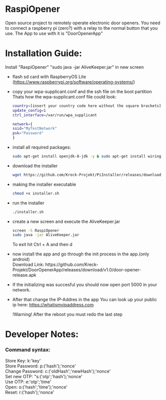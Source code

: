 # RaspiOpener

Open source project to remotely operate electronic door openers.
You need to connect a raspberry pi (zero?) with a relay to the normal button that you use.
The App to use with it is "DoorOpenerApp"

# Installation Guide:
 Install "RaspiOpener"  "sudo java -jar AliveKeeper.jar" in new screen

- flash sd card with RaspberryOS Lite (https://www.raspberrypi.org/software/operating-systems/)
- copy your wpa-supplicant.conf and the ssh file on the boot partition
  Thats how the wpa-supplicant.conf file could look:
  ```sh
  country=[insert your country code here without the square brackets]
  update_config=1
  ctrl_interface=/var/run/wpa_supplicant

  network={
  ssid="MyTestNetwork"
  psk="Password"
  }
  ```
- install all required packages:
  ```sh
  sudo apt-get install openjdk-8-jdk -y & sudo apt-get install wiringpi -y & sudo apt-get install screen -y & sudo apt-get install git -y
  ```
- download the installer
  ```sh
  wget https://github.com/Kreck-Projekt/PiInstaller/releases/download/V1.0/installer.sh
  ```   

- making the installer executable
  ```sh
  chmod +x installer.sh
  ```
- run the installer  
  ```sh
  ./installer.sh
  ```
- create a new screen and execute the AliveKeeper.jar
  ```sh
  screen -S RaspiOpener
  sudo java -jar AliveKeeper.jar
  ```
  To exit hit Ctrl + A and then d

- <p>now install the app and go through the init process in the app.(only android) <br>Download Link: https://github.com/Kreck-Projekt/DoorOpenerApp/releases/download/v1.0/door-opener-release.apk </p>
- If the initializing was succesful you should now open port 5000 in your network.
- After that change the IP-Addres in the app
  You can look up your public ip here:
  https://whatismyipaddress.com
  
  !Warning! After the reboot you must redo the last step 

# Developer Notes:
### Command syntax:

Store Key: k:'key' <br/>
Store Password: p:('hash');'nonce' <br/>
Change Password: c:('oldHash';'newHash');'nonce' <br/>
Set new OTP: "s:('otp';'hash');'nonce' <br/>
Use OTP: e:'otp';'time' <br/>
Open: o:('hash';'time');'nonce' <br/>
Reset: r:('hash');'nonce' <br/>
